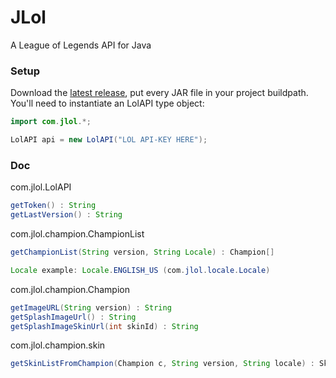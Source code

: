 # JLol
A League of Legends API for Java

### Setup
Download the [latest release](https://github.com/rillis/JLol/releases/latest), put every JAR file in your project buildpath.
You'll need to instantiate an LolAPI type object:

```java
import com.jlol.*;

LolAPI api = new LolAPI("LOL API-KEY HERE");
```

### Doc
com.jlol.LolAPI
```java
getToken() : String
getLastVersion() : String
```
com.jlol.champion.ChampionList
```java
getChampionList(String version, String Locale) : Champion[]

Locale example: Locale.ENGLISH_US (com.jlol.locale.Locale)
```
com.jlol.champion.Champion
```java
getImageURL(String version) : String
getSplashImageUrl() : String
getSplashImageSkinUrl(int skinId) : String
```
com.jlol.champion.skin
```java
getSkinListFromChampion(Champion c, String version, String locale) : Skin[]
```